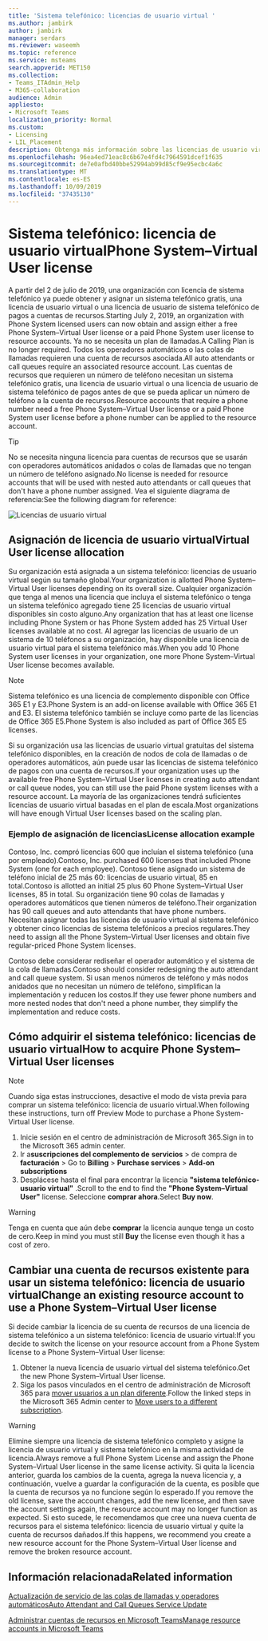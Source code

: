 ```yaml
---
title: 'Sistema telefónico: licencias de usuario virtual '
ms.author: jambirk
author: jambirk
manager: serdars
ms.reviewer: waseemh
ms.topic: reference
ms.service: msteams
search.appverid: MET150
ms.collection:
- Teams_ITAdmin_Help
- M365-collaboration
audience: Admin
appliesto:
- Microsoft Teams
localization_priority: Normal
ms.custom:
- Licensing
- LIL_Placement
description: Obtenga más información sobre las licencias de usuario virtual gratuitas.
ms.openlocfilehash: 96ea4ed71eac8c6b67e4fd4c7964591dcef1f635
ms.sourcegitcommit: de7e0afbd40bbe52994ab99d85cf9e95ecbc4a6c
ms.translationtype: MT
ms.contentlocale: es-ES
ms.lasthandoff: 10/09/2019
ms.locfileid: "37435130"
---
```

# <a name="phone-systemvirtual-user-license"></a><span data-ttu-id="8ac3e-103">Sistema telefónico: licencia de usuario virtual</span><span class="sxs-lookup"><span data-stu-id="8ac3e-103">Phone System–Virtual User license</span></span> 

<span data-ttu-id="8ac3e-104">A partir del 2 de julio de 2019, una organización con licencia de sistema telefónico ya puede obtener y asignar un sistema telefónico gratis, una licencia de usuario virtual o una licencia de usuario de sistema telefónico de pagos a cuentas de recursos.</span><span class="sxs-lookup"><span data-stu-id="8ac3e-104">Starting July 2, 2019, an organization with Phone System licensed users can now obtain and assign either a free Phone System–Virtual User license or a paid Phone System user license to resource accounts.</span></span> <span data-ttu-id="8ac3e-105">Ya no se necesita un plan de llamadas.</span><span class="sxs-lookup"><span data-stu-id="8ac3e-105">A Calling Plan is no longer required.</span></span> <span data-ttu-id="8ac3e-106">Todos los operadores automáticos o las colas de llamadas requieren una cuenta de recursos asociada.</span><span class="sxs-lookup"><span data-stu-id="8ac3e-106">All auto attendants or call queues require an associated resource account.</span></span> <span data-ttu-id="8ac3e-107">Las cuentas de recursos que requieren un número de teléfono necesitan un sistema telefónico gratis, una licencia de usuario virtual o una licencia de usuario de sistema telefónico de pagos antes de que se pueda aplicar un número de teléfono a la cuenta de recursos.</span><span class="sxs-lookup"><span data-stu-id="8ac3e-107">Resource accounts that require a phone number need a free Phone System–Virtual User license or a paid Phone System user license before a phone number can be applied to the resource account.</span></span>

> [!TIP]
> <span data-ttu-id="8ac3e-108">No se necesita ninguna licencia para cuentas de recursos que se usarán con operadores automáticos anidados o colas de llamadas que no tengan un número de teléfono asignado.</span><span class="sxs-lookup"><span data-stu-id="8ac3e-108">No license is needed for resource accounts that will be used with nested auto attendants or call queues that don't have a phone number assigned.</span></span> <span data-ttu-id="8ac3e-109">Vea el siguiente diagrama de referencia:</span><span class="sxs-lookup"><span data-stu-id="8ac3e-109">See the following diagram for reference:</span></span> 

![Licencias de usuario virtual](../media/resource-account.png)

## <a name="virtual-user-license-allocation"></a><span data-ttu-id="8ac3e-111">Asignación de licencia de usuario virtual</span><span class="sxs-lookup"><span data-stu-id="8ac3e-111">Virtual User license allocation</span></span>

<span data-ttu-id="8ac3e-112">Su organización está asignada a un sistema telefónico: licencias de usuario virtual según su tamaño global.</span><span class="sxs-lookup"><span data-stu-id="8ac3e-112">Your organization is allotted Phone System–Virtual User licenses depending on its overall size.</span></span> <span data-ttu-id="8ac3e-113">Cualquier organización que tenga al menos una licencia que incluya el sistema telefónico o tenga un sistema telefónico agregado tiene 25 licencias de usuario virtual disponibles sin costo alguno.</span><span class="sxs-lookup"><span data-stu-id="8ac3e-113">Any organization that has at least one license including Phone System or has Phone System added has 25 Virtual User licenses available at no cost.</span></span> <span data-ttu-id="8ac3e-114">Al agregar las licencias de usuario de un sistema de 10 teléfonos a su organización, hay disponible una licencia de usuario virtual para el sistema telefónico más.</span><span class="sxs-lookup"><span data-stu-id="8ac3e-114">When you add 10 Phone System user licenses in your organization, one more Phone System–Virtual User license becomes available.</span></span>

> [!NOTE]
> <span data-ttu-id="8ac3e-115">Sistema telefónico es una licencia de complemento disponible con Office 365 E1 y E3.</span><span class="sxs-lookup"><span data-stu-id="8ac3e-115">Phone System is an add-on license available with Office 365 E1 and E3.</span></span> <span data-ttu-id="8ac3e-116">El sistema telefónico también se incluye como parte de las licencias de Office 365 E5.</span><span class="sxs-lookup"><span data-stu-id="8ac3e-116">Phone System is also included as part of Office 365 E5 licenses.</span></span>

<span data-ttu-id="8ac3e-117">Si su organización usa las licencias de usuario virtual gratuitas del sistema telefónico disponibles, en la creación de nodos de cola de llamadas o de operadores automáticos, aún puede usar las licencias de sistema telefónico de pagos con una cuenta de recursos.</span><span class="sxs-lookup"><span data-stu-id="8ac3e-117">If your organization uses up the available free Phone System–Virtual User licenses in creating auto attendant or call queue nodes, you can still use the paid Phone system licenses with a resource account.</span></span> <span data-ttu-id="8ac3e-118">La mayoría de las organizaciones tendrá suficientes licencias de usuario virtual basadas en el plan de escala.</span><span class="sxs-lookup"><span data-stu-id="8ac3e-118">Most organizations will have enough Virtual User licenses based on the scaling plan.</span></span> 

### <a name="license-allocation-example"></a><span data-ttu-id="8ac3e-119">Ejemplo de asignación de licencias</span><span class="sxs-lookup"><span data-stu-id="8ac3e-119">License allocation example</span></span>

<span data-ttu-id="8ac3e-120">Contoso, Inc. compró licencias 600 que incluían el sistema telefónico (una por empleado).</span><span class="sxs-lookup"><span data-stu-id="8ac3e-120">Contoso, Inc. purchased 600 licenses that included Phone System (one for each employee).</span></span> <span data-ttu-id="8ac3e-121">Contoso tiene asignado un sistema de teléfono inicial de 25 más 60: licencias de usuario virtual, 85 en total.</span><span class="sxs-lookup"><span data-stu-id="8ac3e-121">Contoso is allotted an initial 25 plus 60 Phone System–Virtual User licenses, 85 in total.</span></span> <span data-ttu-id="8ac3e-122">Su organización tiene 90 colas de llamadas y operadores automáticos que tienen números de teléfono.</span><span class="sxs-lookup"><span data-stu-id="8ac3e-122">Their organization has 90 call queues and auto attendants that have phone numbers.</span></span> <span data-ttu-id="8ac3e-123">Necesitan asignar todas las licencias de usuario virtual al sistema telefónico y obtener cinco licencias de sistema telefónicos a precios regulares.</span><span class="sxs-lookup"><span data-stu-id="8ac3e-123">They need to assign all the Phone System–Virtual User licenses and obtain five regular-priced Phone System licenses.</span></span> 

<span data-ttu-id="8ac3e-124">Contoso debe considerar rediseñar el operador automático y el sistema de la cola de llamadas.</span><span class="sxs-lookup"><span data-stu-id="8ac3e-124">Contoso should consider redesigning the auto attendant and call queue system.</span></span> <span data-ttu-id="8ac3e-125">Si usan menos números de teléfono y más nodos anidados que no necesitan un número de teléfono, simplifican la implementación y reducen los costos.</span><span class="sxs-lookup"><span data-stu-id="8ac3e-125">If they use fewer phone numbers and more nested nodes that don't need a phone number, they simplify the implementation and reduce costs.</span></span> 

## <a name="how-to-acquire-phone-systemvirtual-user-licenses"></a><span data-ttu-id="8ac3e-126">Cómo adquirir el sistema telefónico: licencias de usuario virtual</span><span class="sxs-lookup"><span data-stu-id="8ac3e-126">How to acquire Phone System–Virtual User licenses</span></span> 

> [!NOTE] 
> <span data-ttu-id="8ac3e-127">Cuando siga estas instrucciones, desactive el modo de vista previa para comprar un sistema telefónico: licencia de usuario virtual.</span><span class="sxs-lookup"><span data-stu-id="8ac3e-127">When following these instructions, turn off Preview Mode to purchase a Phone System-Virtual User license.</span></span>

1. <span data-ttu-id="8ac3e-128">Inicie sesión en el centro de administración de Microsoft 365.</span><span class="sxs-lookup"><span data-stu-id="8ac3e-128">Sign in to the Microsoft 365 admin center.</span></span>
2. <span data-ttu-id="8ac3e-129">Ir a**suscripciones del complemento de** **servicios** > de compra de **facturación** > </span><span class="sxs-lookup"><span data-stu-id="8ac3e-129">Go to **Billing** > **Purchase services** > **Add-on subscriptions**</span></span>
3. <span data-ttu-id="8ac3e-130">Desplácese hasta el final para encontrar la licencia **"sistema telefónico-usuario virtual"** .</span><span class="sxs-lookup"><span data-stu-id="8ac3e-130">Scroll to the end to find the **"Phone System–Virtual User"** license.</span></span> <span data-ttu-id="8ac3e-131">Seleccione **comprar ahora**.</span><span class="sxs-lookup"><span data-stu-id="8ac3e-131">Select **Buy now**.</span></span>

> [!WARNING]
> <span data-ttu-id="8ac3e-132">Tenga en cuenta que aún debe **comprar** la licencia aunque tenga un costo de cero.</span><span class="sxs-lookup"><span data-stu-id="8ac3e-132">Keep in mind you must still  **Buy** the license even though it has a cost of zero.</span></span> 

## <a name="change-an-existing-resource-account-to-use-a-phone-systemvirtual-user-license"></a><span data-ttu-id="8ac3e-133">Cambiar una cuenta de recursos existente para usar un sistema telefónico: licencia de usuario virtual</span><span class="sxs-lookup"><span data-stu-id="8ac3e-133">Change an existing resource account to use a Phone System–Virtual User license</span></span>

<span data-ttu-id="8ac3e-134">Si decide cambiar la licencia de su cuenta de recursos de una licencia de sistema telefónico a un sistema telefónico: licencia de usuario virtual:</span><span class="sxs-lookup"><span data-stu-id="8ac3e-134">If you decide to switch the license on your resource account from a Phone System license to a Phone System–Virtual User license:</span></span> 

1. <span data-ttu-id="8ac3e-135">Obtener la nueva licencia de usuario virtual del sistema telefónico.</span><span class="sxs-lookup"><span data-stu-id="8ac3e-135">Get the new Phone System–Virtual User license.</span></span> 
2. <span data-ttu-id="8ac3e-136">Siga los pasos vinculados en el centro de administración de Microsoft 365 para [mover usuarios a un plan diferente](https://docs.microsoft.com/en-us/office365/admin/subscriptions-and-billing/assign-licenses-to-users?redirectSourcePath=%252farticle%252f997596b5-4173-4627-b915-36abac6786dc&view=o365-worldwide#move-users-to-a-different-subscription).</span><span class="sxs-lookup"><span data-stu-id="8ac3e-136">Follow the linked steps in the Microsoft 365 Admin center to [Move users to a different subscription](https://docs.microsoft.com/en-us/office365/admin/subscriptions-and-billing/assign-licenses-to-users?redirectSourcePath=%252farticle%252f997596b5-4173-4627-b915-36abac6786dc&view=o365-worldwide#move-users-to-a-different-subscription).</span></span> 

> [!WARNING]
> <span data-ttu-id="8ac3e-137">Elimine siempre una licencia de sistema telefónico completo y asigne la licencia de usuario virtual y sistema telefónico en la misma actividad de licencia.</span><span class="sxs-lookup"><span data-stu-id="8ac3e-137">Always remove a full Phone System License and assign the Phone System–Virtual User license in the same license activity.</span></span> <span data-ttu-id="8ac3e-138">Si quita la licencia anterior, guarda los cambios de la cuenta, agrega la nueva licencia y, a continuación, vuelve a guardar la configuración de la cuenta, es posible que la cuenta de recursos ya no funcione según lo esperado.</span><span class="sxs-lookup"><span data-stu-id="8ac3e-138">If you remove the old license, save the account changes, add the new license, and then save the account settings again, the resource account may no longer function as expected.</span></span> <span data-ttu-id="8ac3e-139">Si esto sucede, le recomendamos que cree una nueva cuenta de recursos para el sistema telefónico: licencia de usuario virtual y quite la cuenta de recursos dañados.</span><span class="sxs-lookup"><span data-stu-id="8ac3e-139">If this happens, we recommend you create a new resource account for the Phone System–Virtual User license and remove the broken resource account.</span></span> 

## <a name="related-information"></a><span data-ttu-id="8ac3e-140">Información relacionada</span><span class="sxs-lookup"><span data-stu-id="8ac3e-140">Related information</span></span>

[<span data-ttu-id="8ac3e-141">Actualización de servicio de las colas de llamadas y operadores automáticos</span><span class="sxs-lookup"><span data-stu-id="8ac3e-141">Auto Attendant and Call Queues Service Update</span></span>](https://techcommunity.microsoft.com/t5/Microsoft-Teams-Blog/Auto-Attendant-and-Call-Queues-Service-Update/ba-p/564521)

[<span data-ttu-id="8ac3e-142">Administrar cuentas de recursos en Microsoft Teams</span><span class="sxs-lookup"><span data-stu-id="8ac3e-142">Manage resource accounts in Microsoft Teams</span></span>](../manage-resource-accounts.md)
